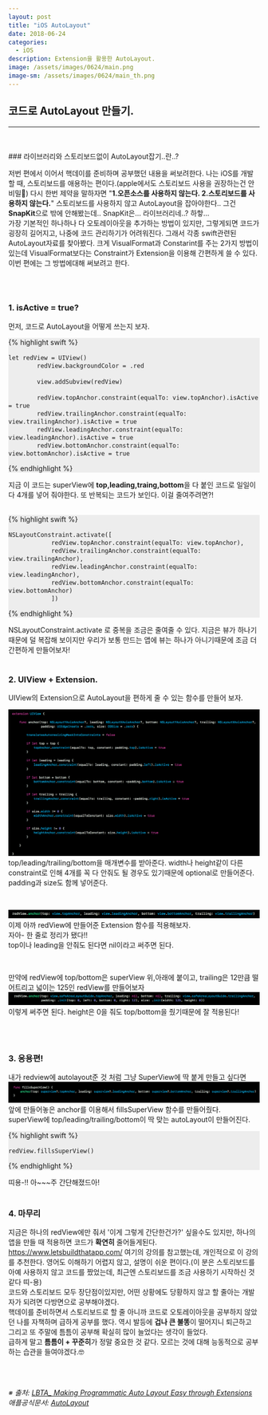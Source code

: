 ```yaml
---
layout: post
title: "iOS AutoLayout"
date: 2018-06-24
categories:
  - iOS
description: Extension을 활용한 AutoLayout. 
image: /assets/images/0624/main.png
image-sm: /assets/images/0624/main_th.png
---
```



## 코드로 AutoLayout 만들기.
---


<br/>
<br/>
### 라이브러리와 스토리보드없이 AutoLayout잡기..란..?

저번 편에서 이어서 핵데이를 준비하며 공부했던 내용을 써보려한다. 나는 iOS를 개발할 때, 스토리보드를 애용하는 편이다.(apple에서도 스토리보드 사용을 권장하는건 안비밀🤫) 다시 한번 제약을 말하자면 "**1.오픈소스를 사용하지 않는다. 2.스토리보드를 사용하지 않는다.**" 스토리보드를 사용하지 않고 AutoLayout을 잡아야한다.. 그건 **SnapKit**으로 밖에 안해봤는데.. SnapKit은... 라이브러리네..? 하핳...   
가장 기본적인 하나하나 다 오토레이아웃을 추가하는 방법이 있지만, 그렇게되면 코드가 굉장히 길어지고, 나중에 코드 관리하기가 어려워진다. 그래서 각종 swift관련된 AutoLayout자료를 찾아봤다. 크게 VisualFormat과 Constarint를 주는 2가지 방법이있는데 VisualFormat보다는 Constraint가 Extension을 이용해 간편하게 쓸 수 있다. 이번 편에는 그 방법에대해 써보려고 한다.

  
<br />
<br />


### 1. isActive = true?      
  

먼저, 코드로 AutoLayout을 어떻게 쓰는지 보자.  

<div style="background-color: #EDEDED">
{% highlight swift %}  

    let redView = UIView()
            redView.backgroundColor = .red
    
            view.addSubview(redView)
            
            redView.topAnchor.constraint(equalTo: view.topAnchor).isActive = true
            redView.trailingAnchor.constraint(equalTo: view.trailingAnchor).isActive = true
            redView.leadingAnchor.constraint(equalTo: view.leadingAnchor).isActive = true
            redView.bottomAnchor.constraint(equalTo: view.bottomAnchor).isActive = true
            
{% endhighlight %}
</div>  

지금 이 코드는 superView에 **top,leading,traing,bottom**을 다 붙인 코드로 일일이 다 4개를 넣어 줘야한다. 또 반복되는 코드가 보인다. 
이걸 줄여주려면?!  
<br />
  
  
<div style="background-color: #EDEDED">
{% highlight swift %}  

    NSLayoutConstraint.activate([
                redView.topAnchor.constraint(equalTo: view.topAnchor),
                redView.trailingAnchor.constraint(equalTo: view.trailingAnchor),
                redView.leadingAnchor.constraint(equalTo: view.leadingAnchor),
                redView.bottomAnchor.constraint(equalTo: view.bottomAnchor)
                ])
            
{% endhighlight %}
</div>  
NSLayoutConstraint.activate 로 중복을 조금은 줄여줄 수 있다.  
지금은 뷰가 하나기때문에 덜 복잡해 보이지만 우리가 보통 만드는 앱에 뷰는 하나가 아니기때문에 조금 더 간편하게 만들어보자!

  
<br />
<br />
  
  
### 2. UIView + Extension.  
  
UIView의 Extension으로 AutoLayout을 편하게 줄 수 있는 함수를 만들어 보자.  

![extension 샘플 코드](/assets/images/0624/extension.png)
top/leading/trailing/bottom을 매개변수를 받아준다. width나 height같이 다른 constraint로 인해 4개를 꼭 다 안줘도 될 경우도 있기때문에 optional로 만들어준다.  
padding과 size도 함께 넣어준다.  

<br />

![redView 적용 코드](/assets/images/0624/redViewAnchor.png)
이제 아까 redView에 만들어준 Extension 함수를 적용해보자.  
자아- 한 줄로 정리가 됐다!!  
top이나 leading을 안줘도 된다면 nil이라고 써주면 된다.
  
     
<br />

만약에 redView에 top/bottom은 superView 위,아래에 붙이고, trailing은 12만큼 떨어트리고 넓이는 125인 redView를 만들어보자
![redView 응용 코드](/assets/images/0624/redView2.png)
이렇게 써주면 된다. height은 0을 줘도 top/bottom을 줬기때문에 잘 적용된다!

<br />
<br />

### 3. 응용편!  
  
내가 redview에 autolayout준 것 처럼 그냥 SuperView에 딱 붙게 만들고 싶다면  
![fillsSuperView 코드](/assets/images/0624/fill.png)  
앞에 만들어놓은 anchor를 이용해서 fillsSuperView 함수를 만들어줬다.  
superView에 top/leading/trailing/bottom이 딱 맞는 autoLayout이 만들어진다.
<div style="background-color: #EDEDED">
{% highlight swift %}  

    redView.fillsSuperView()
            
{% endhighlight %}
</div>  
띠용-!! 아~~~주 간단해졌드아!  

<br />
<br />

### 4. 마무리  

지금은 하나의 redView에만 줘서 '이게 그렇게 간단한건가?' 싶을수도 있지만, 하나의 앱을 만들 때 적용하면 코드가 **확연히** 줄어들게된다.  
https://www.letsbuildthatapp.com/ 여기의 강의를 참고했는데, 개인적으로 이 강의를 추천한다. 영어도 이해하기 어렵지 않고, 설명이 쉬운 편이다.(이 분은 스토리보드를 아예 사용하지 않고 코드를 짰었는데, 최근엔 스토리보드를 조금 사용하기 시작하신 것 같다 띠-용)  
코드와 스토리보드 모두 장단점이있지만, 어떤 상황에도 당황하지 않고 할 줄아는 개발자가 되려면 다방면으로 공부해야겠다.  
핵데이를 준비하면서 스토리보드로 할 줄 아니까 코드로 오토레이아웃을 공부하지 않았던 나를 자책하며 급하게 공부를 했다. 역시 발등에 **겁나 큰 불똥**이 떨어지니 퇴근하고 그리고 또 주말에 틈틈이 공부해 확실히 많이 늘었다는 생각이 들었다.  
급하게 말고 **틈틈이 + 꾸준히**가 정말 중요한 것 같다. 모르는 것에 대해 능동적으로 공부하는 습관을 들여야겠다.🤓


  
  
<br />
<br />



*※ 출처:  [LBTA_ Making Programmatic Auto Layout Easy through Extensions](https://www.letsbuildthatapp.com/course_video?id=2832)*   
*애플공식문서:  [AutoLayout](https://developer.apple.com/library/archive/documentation/UserExperience/Conceptual/AutolayoutPG/index.html)* 

<br />



